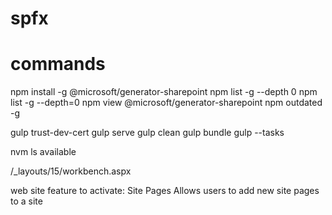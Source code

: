 # spfx


# commands


npm install -g @microsoft/generator-sharepoint
npm list -g --depth 0
npm list -g --depth=0
npm view @microsoft/generator-sharepoint
npm outdated -g

gulp trust-dev-cert
gulp serve
gulp clean
gulp bundle
gulp --tasks

nvm ls available




/_layouts/15/workbench.aspx


web site feature to activate:
Site Pages
Allows users to add new site pages to a site
